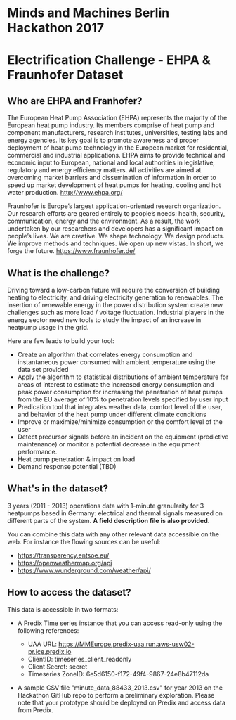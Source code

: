 # Minds and Machines Berlin Hackathon 2017
# Electrification Challenge - EHPA & Fraunhofer Dataset

## Who are EHPA and Franhofer?

The European Heat Pump Association (EHPA) represents the majority of the European heat pump industry. Its members comprise of heat pump and component manufacturers, research institutes, universities, testing labs and energy agencies. Its key goal is to promote awareness and proper deployment of heat pump technology in the European market for residential, commercial and industrial applications. EHPA aims to provide technical and economic input to European, national and local authorities in legislative, regulatory and energy efficiency matters. All activities are aimed at overcoming market barriers and dissemination of information in order to speed up market development of heat pumps for heating, cooling and hot water production.
http://www.ehpa.org/

Fraunhofer is Europe’s largest application-oriented research organization. Our research efforts are geared entirely to people’s needs: health, security, communication, energy and the environment. As a result, the work undertaken by our researchers and developers has a significant impact on people’s lives. We are creative. We shape technology. We design products. We improve methods and techniques. We open up new vistas. In short, we forge the future.
https://www.fraunhofer.de/


## What is the challenge?
Driving toward a low-carbon future will require the conversion of building heating to electricity, and driving electricity generation to renewables. The insertion of renewable energy in the power distribution system create new challenges such as more load / voltage fluctuation. Industrial players in the energy sector need new tools to study the impact of an increase in heatpump usage in the grid.

Here are few leads to build your tool:
- Create an algorithm that correlates energy consumption and instantaneous power consumed with ambient temperature using the data set provided
- Apply the algorithm to statistical distributions of ambient temperature for areas of interest to estimate the increased energy consumption and peak power consumption for increasing the penetration of heat pumps from the EU average of 10% to penetration levels specified by user input
- Predication tool that integrates weather data, comfort level of the user, and behavior of the heat pump under different climate conditions
- Improve or maximize/minimize consumption or the comfort level of the user
- Detect precursor signals before an incident on the equipment (predictive maintenance) or monitor a potential decrease in the equipment performance.
- Heat pump penetration & impact on load
- Demand response potential (TBD)


## What's in the dataset?
3 years (2011 - 2013) operations data with 1-minute granularity for 3 heatpumps based in Germany: electrical and thermal signals measured on different parts of the system. **A field description file is also provided.**

You can combine this data with any other relevant data accessible on the web. For instance the flowing sources can be useful:
- https://transparency.entsoe.eu/
- https://openweathermap.org/api
- https://www.wunderground.com/weather/api/

## How to access the dataset?
This data is accessible in two formats:
- A Predix Time series instance that you can access read-only using the following references:
  - UAA URL: https://MMEurope.predix-uaa.run.aws-usw02-pr.ice.predix.io
  - ClientID: timeseries_client_readonly
  - Client Secret: secret
  - Timeseries ZoneID: 6e5d6150-f172-49f4-9867-24e8b47112da

- A sample CSV file "minute_data_88433_2013.csv" for year 2013 on the Hackathon GitHub repo to perform a preliminary exploration. Please note that your prototype should be deployed on Predix and access data from Predix.
